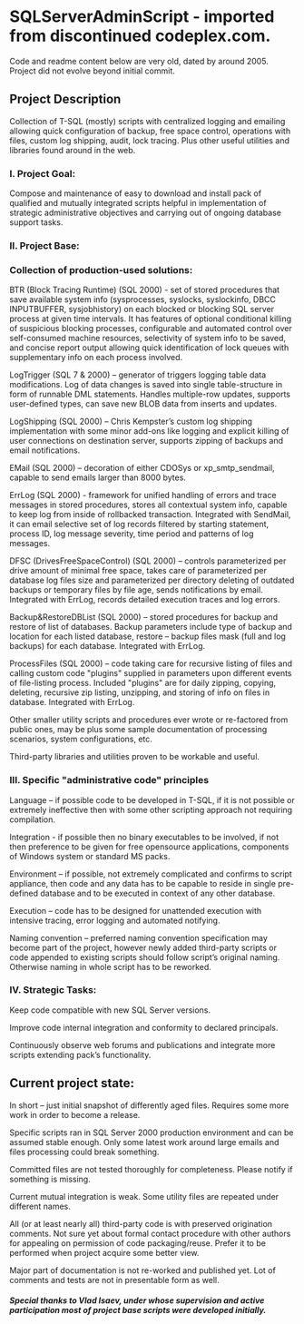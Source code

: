 # SQLServerAdminScript - imported from discontinued codeplex.com.
Code and readme content below are very old, dated by around 2005. Project did not evolve beyond initial commit.

## **Project Description**
Collection of T-SQL (mostly) scripts with centralized logging and emailing allowing quick configuration of backup, free space control, operations with files, custom log shipping, audit, lock tracing.
Plus other useful utilities and libraries found around in the web.


### **I. Project Goal:**
Compose and maintenance of easy to download and install pack of qualified and mutually integrated scripts helpful in implementation of strategic administrative objectives and carrying out of ongoing database support tasks.

### **II. Project Base:**
### Collection of production-used solutions:
BTR (Block Tracing Runtime) (SQL 2000) - set of stored procedures that save available system info (sysprocesses, syslocks, syslockinfo, DBCC INPUTBUFFER, sysjobhistory) on each blocked or blocking SQL server process at given time intervals. It has features of optional conditional killing of suspicious blocking processes, configurable and automated control over self-consumed machine resources, selectivity of system info to be saved, and concise report output allowing quick identification of lock queues with supplementary info on each process involved.

LogTrigger (SQL 7 & 2000) – generator of triggers logging table data modifications. Log of data changes is saved into single table-structure in form of runnable DML statements. Handles multiple-row updates, supports user-defined types, can save new BLOB data from inserts and updates.

LogShipping (SQL 2000) – Chris Kempster’s custom log shipping implementation with some minor add-ons like logging and explicit killing of user connections on destination server, supports zipping of backups and email notifications. 

EMail (SQL 2000) – decoration of either CDOSys or xp_smtp_sendmail, capable to send emails larger than 8000 bytes.

ErrLog (SQL 2000) - framework for unified handling of errors and trace messages in stored procedures, stores all contextual system info, capable to keep log from inside of rollbacked transaction. Integrated with SendMail, it can email selective set of log records filtered by starting statement, process ID, log message severity, time period and patterns of log messages.

DFSC (DrivesFreeSpaceControl) (SQL 2000) – controls parameterized per drive amount of minimal free space, takes care of parameterized per database log files size and parameterized per directory deleting of outdated backups or temporary files by file age, sends notifications by email. Integrated with ErrLog, records detailed execution traces and log errors. 

Backup&RestoreDBList (SQL 2000) – stored procedures for backup and restore of list of databases. Backup parameters include type of backup and location for each listed database, restore – backup files mask (full and log backups) for each database. Integrated with ErrLog.

ProcessFiles (SQL 2000) – code taking care for recursive listing of files and calling custom code "plugins" supplied in parameters upon different events of file-listing process. Included "plugins" are for daily zipping, copying, deleting, recursive zip listing, unzipping, and storing of info on files in database. Integrated with ErrLog.

Other smaller utility scripts and procedures ever wrote or re-factored from public ones, may be plus some sample documentation of processing scenarios, system configurations, etc.

Third-party libraries and utilities proven to be workable and useful.

### **III. Specific "administrative code" principles**
Language – if possible code to be developed in T-SQL, if it is not possible or extremely ineffective then with some other scripting approach not requiring compilation.

Integration - if possible then no binary executables to be involved, if not then preference to be given for free opensource applications, components of Windows system or standard MS packs.

Environment – if possible, not extremely complicated and confirms to script appliance, then code and any data has to be capable to reside in single pre-defined database and to be executed in context of any other database.

Execution – code has to be designed for unattended execution with intensive tracing, error logging and automated notifying. 

Naming convention – preferred naming convention specification may become part of the project, however newly added third-party scripts or code appended to existing scripts should follow script’s original naming. Otherwise naming in whole script has to be reworked.

### **IV. Strategic Tasks:**

Keep code compatible with new SQL Server versions.

Improve code internal integration and conformity to declared principals.

Continuously observe web forums and publications and integrate more scripts extending pack’s functionality.

## Current project state:
In short – just initial snapshot of differently aged files. Requires some more work in order to become a release.

Specific scripts ran in SQL Server 2000 production environment and can be assumed stable enough. Only some latest work around large emails and files processing could break something.

Committed files are not tested thoroughly for completeness. Please notify if something is missing.

Current mutual integration is weak. Some utility files are repeated under different names.

All (or at least nearly all) third-party code is with preserved origination comments. Not sure yet about formal contact procedure with other authors for appealing on permission of code packaging/reuse. Prefer it to be performed when project acquire some better view.

Major part of documentation is not re-worked and published yet. Lot of comments and tests are not in presentable form as well.

#### _Special thanks to Vlad Isaev, under whose supervision and active participation most of project base scripts were developed initially._

